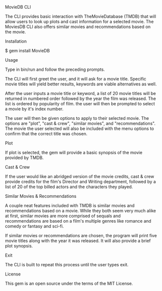 MovieDB CLI

The CLI provides basic interaction with TheMovieDatabase (TMDB) that will allow users to look up plots and cast information for a selected movie. The MoviesDB CLI also offers similar movies and recommendations based on the movie.

Installation

$ gem install MovieDB

Usage

Type in bin/run and follow the preceding prompts.

The CLI will first greet the user, and it will ask for a movie title. Specific movie titles will yield better results, keywords are viable alternatives as well.

After the user inputs a movie title or keyword, a list of 20 movie titles will be returned in numbered order followed by the year the film was released. The list is ordered by popularity of film. the user will then be prompted to select a movie by it's index number.

The user will then be given options to apply to their selected movie. The options are "plot", "cast & crew", "similar movies", and "recommendations". The movie the user selected will also be included with the menu options to confirm that the correct title was chosen.

Plot

If plot is selected, the gem will provide a basic synopsis of the movie provided by TMDB.

Cast & Crew

If the user would like an abridged version of the movie credits, cast & crew provide credits for the film's Director and Writing department, followed by a list of 20 of the top billed actors and the characters they played.

Similar Movies & Recommendations

A couple neat features included with TMDB is similar movies and recommendations based on a movie. While they both seem very much alike at first, similar movies are more comprised of sequals and recommendations are based on a film's multiple genres like romance and comedy or fantasy and sci-fi.

If similar movies or recommendations are chosen, the program will print five movie titles along with the year it was released. It will also provide a brief plot synopsis.

Exit

The CLI is built to repeat this process until the user types exit.

License

This gem is an open source under the terms of the MIT License.

